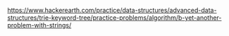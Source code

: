 https://www.hackerearth.com/practice/data-structures/advanced-data-structures/trie-keyword-tree/practice-problems/algorithm/b-yet-another-problem-with-strings/
